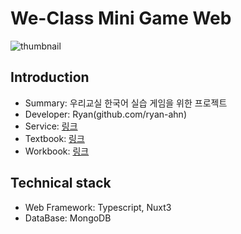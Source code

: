 # We-Class Mini Game Web

<img src="https://storage.googleapis.com/ryan-ahn.appspot.com/public/weclass-service.png" alt="thumbnail"/>

## Introduction

- Summary: 우리교실 한국어 실습 게임을 위한 프로젝트
- Developer: Ryan(github.com/ryan-ahn)
- Service: [링크](https://we-class.me)
- Textbook: [링크](https://search.shopping.naver.com/book/catalog/32472676631?query=%EC%9A%B0%EB%A6%AC%EA%B5%90%EC%8B%A4&NaPm=ct%3Dludle1xc%7Cci%3D68b1120e842b7da0dc06c963343c6a570c73cfdf%7Ctr%3Dboksl%7Csn%3D95694%7Chk%3D70260c388416d8648172b296de24c89a525b8750)
- Workbook: [링크](https://search.shopping.naver.com/book/catalog/33176494625?query=%EC%9A%B0%EB%A6%AC%EA%B5%90%EC%8B%A4&NaPm=ct%3Dludlg0ww%7Cci%3D98c9055913c6ff1d9ddef89862bd4c55f5ad752d%7Ctr%3Dboksl%7Csn%3D95694%7Chk%3Df74f332fd089924b4c421e0afd462e4d52cbeba4)

## Technical stack

- Web Framework: Typescript, Nuxt3
- DataBase: MongoDB
